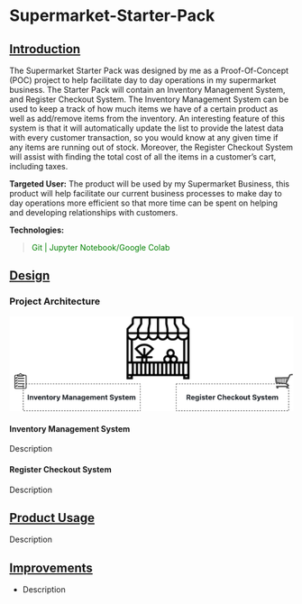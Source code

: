 # Supermarket-Starter-Pack
## <ins> Introduction

  The Supermarket Starter Pack was designed by me as a Proof-Of-Concept (POC) project to help facilitate day to day operations in my supermarket business. The Starter Pack will contain an Inventory Management System, and Register Checkout System. The Inventory Management System can be used to keep a track of how much items we have of a certain product as well as add/remove items from the inventory. An interesting feature of this system is that it will automatically update the list to provide the latest data with every customer transaction, so you would know at any given time if any items are running out of stock. Moreover, the Register Checkout System will assist with finding the total cost of all the items in a customer’s cart, including taxes. 

__Targeted User:__ The product will be used by my Supermarket Business, this product will help facilitate our current business processes to make day to day operations more efficient so that more time can be spent on helping and developing relationships with customers. 

__Technologies:__
> <span style = "color:green"> Git | Jupyter Notebook/Google Colab </span>

## <ins> Design
### Project Architecture

![my image](./assets/architecture.png)

#### Inventory Management System
Description

#### Register Checkout System
Description

  
## <ins> Product Usage

Description
  

## <ins> Improvements
- Description

